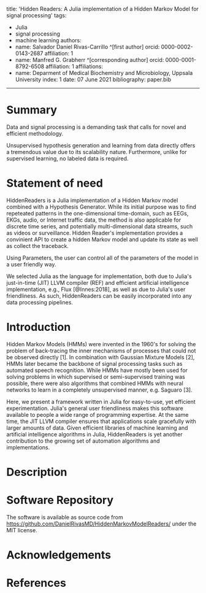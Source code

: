 title: 'Hidden Readers: A Julia implementation of a Hidden Markov Model for signal processing'
tags:
  - Julia
  - signal processing
  - machine learning
authors:
  - name: Salvador Daniel Rivas-Carrillo ^[first author]
    orcid: 0000-0002-0143-2687
    affiliation: 1
  - name: Manfred G. Grabherr ^[corresponding author]
    orcid: 0000-0001-8792-6508
    affiliation: 1
affiliations:
 - name: Deparment of Medical Biochemistry and Microbiology, Uppsala University
   index: 1
date: 07 June 2021
bibliography: paper.bib

---

# Summary

Data and signal processing is a demanding task that calls for novel and efficient methodology. 

Unsupervised hypothesis generation and learning from data directly offers a tremendous value due to its scalability nature. Furthermore, unlike for supervised learning, no labeled data is required.



# Statement of need

HiddenReaders is a Julia implementation of a Hidden Markov model combined with a Hypothesis Generator. While its initial purpose was to find repeteated patterns in the one-dimensional time-domain, such as EEGs, EKGs, audio, or Internet traffic data, the method is also applicable for discrete time series, and potentially multi-dimensional data streams, such as videos or surveillance. Hidden Reader's implementation provides a convinient API to create a hidden Markov model and update its state as well as collect the traceback.

Using Parameters, the user can control all of the parameters of the model in a user friendly way.

We selected Julia as the language for implementation, both due to Julia's just-in-time (JIT) LLVM compiler (REF) and efficient artificial intelligence implementation, e.g., Flux [@Innes:2018], as well as due to Julia's user friendliness. As such, HiddenReaders can be easily incorporated into any data processing pipelines. 


# Introduction

Hidden Markov Models (HMMs) were invented in the 1960's for solving the problem of back-tracing the inner mechanisms of processes that could not be observed directly [1]. In combination with Gaussian Mixture Models [2], HMMs later became the backbone of signal processing tasks such as automated speech recognition. While HMMs have mostly been used for solving problems in which supervised or semi-supervised training was possible, there were also algorithms that combined HMMs with neural networks to learn in a completely unsupervised manner, e.g. Saguaro [3]. 

Here, we present a framework written in Julia for easy-to-use, yet efficient experimentation. Julia's general user friendliness makes this software available to people a wide range of programming expertise. At the same time, the JIT LLVM compiler ensures that applications scale gracefully with larger amounts of data. Given efficient libraries of machine learning and artificial intelligence algorithms in Julia, HiddenReaders is yet another contribution to the growing set of automation algorithms and implementations. 

# Description



# Software Repository

The software is available as source code from https://github.com/DanielRivasMD/HiddenMarkovModelReaders/ under the MIT license.

# Acknowledgements


# References
